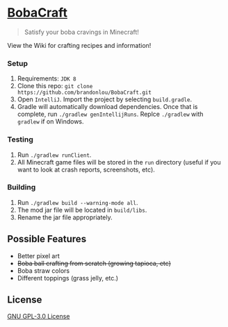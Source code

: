 # [BobaCraft](https://www.curseforge.com/minecraft/mc-mods/bobacraft)

> Satisfy your boba cravings in Minecraft!

View the Wiki for crafting recipes and information!

### Setup
1. Requirements: `JDK 8`
2. Clone this repo: `git clone https://github.com/brandonlou/BobaCraft.git`
3. Open `IntelliJ`. Import the project by selecting `build.gradle`.
2. Gradle will automatically download dependencies. Once that is complete, run `./gradlew genIntellijRuns`. Replce `./gradlew` with `gradlew` if on Windows.

### Testing
1. Run `./gradlew runClient`.
2. All Minecraft game files will be stored in the `run` directory (useful if you want to look at crash reports, screenshots, etc).

### Building
1. Run `./gradlew build --warning-mode all`.
2. The mod jar file will be located in `build/libs`.
3. Rename the jar file appropriately.

## Possible Features
* Better pixel art
* ~~Boba ball crafting from scratch (growing tapioca, etc)~~
* Boba straw colors
* Different toppings (grass jelly, etc.)

## License
[GNU GPL-3.0 License](LICENSE)
